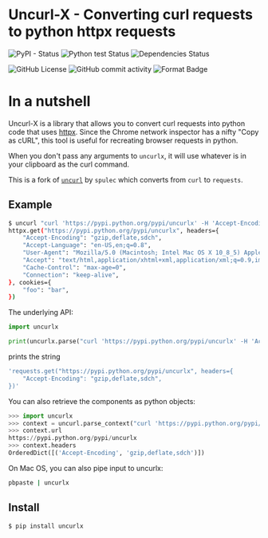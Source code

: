 # Uncurl-X - Converting curl requests to python httpx requests

![PyPI - Status](https://img.shields.io/pypi/status/uncurlx?style=flat-square&label=PyPI&)
![Python test Status](https://img.shields.io/github/actions/workflow/status/whichoneiwonder/uncurl-x/python-test.yml?label=Tests&style=flat-square)
![Dependencies Status](https://img.shields.io/github/actions/workflow/status/whichoneiwonder/uncurl-x/dependency-check.yml?label=deps-check&style=flat-square)
<!-- ![GitHub branch status](https://img.shields.io/github/checks-status/whichoneiwonder/uncurl-x/master?style=flat-square) -->
![GitHub License](https://img.shields.io/github/license/whichoneiwonder/uncurl-x?style=flat-square)
![GitHub commit activity](https://img.shields.io/github/commit-activity/t/whichoneiwonder/uncurl-x?style=flat-square)
![Format Badge](https://img.shields.io/endpoint?url=https%3A%2F%2Fraw.githubusercontent.com%2Fastral-sh%2Fruff%2Fmain%2Fassets%2Fbadge%2Fv2.json&style=flat-square)


<!-- [![Build Status](https://travis-ci.org/spulec/uncurl.png?branch=master)](https://travis-ci.org/spulec/uncurl) -->

# In a nutshell

Uncurl-X is a library that allows you to convert curl requests into python code that uses [httpx](https://www.python-httpx.org/). Since the Chrome network inspector has a nifty "Copy as cURL", this tool is useful for recreating browser requests in python.

When you don't pass any arguments to `uncurlx`, it will use whatever is in your clipboard as the curl command.

This is a fork of [`uncurl`](https://github.com/spulec/uncurl) by `spulec` which converts from `curl` to `requests`.

## Example

```bash
$ uncurl "curl 'https://pypi.python.org/pypi/uncurlx' -H 'Accept-Encoding: gzip,deflate,sdch' -H 'Accept-Language: en-US,en;q=0.8' -H 'User-Agent: Mozilla/5.0 (Macintosh; Intel Mac OS X 10_8_5) AppleWebKit/537.36 (KHTML, like Gecko) Chrome/33.0.1750.152 Safari/537.36' -H 'Accept: text/html,application/xhtml+xml,application/xml;q=0.9,image/webp,*/*;q=0.8' -H 'Cache-Control: max-age=0' -H 'Cookie: foo=bar;' -H 'Connection: keep-alive' --compressed"
httpx.get("https://pypi.python.org/pypi/uncurlx", headers={
    "Accept-Encoding": "gzip,deflate,sdch",
    "Accept-Language": "en-US,en;q=0.8",
    "User-Agent": "Mozilla/5.0 (Macintosh; Intel Mac OS X 10_8_5) AppleWebKit/537.36 (KHTML, like Gecko) Chrome/33.0.1750.152 Safari/537.36",
    "Accept": "text/html,application/xhtml+xml,application/xml;q=0.9,image/webp,*/*;q=0.8",
    "Cache-Control": "max-age=0",
    "Connection": "keep-alive",
}, cookies={
    "foo": "bar",
})
```

The underlying API:

```python
import uncurlx

print(uncurlx.parse("curl 'https://pypi.python.org/pypi/uncurlx' -H 'Accept-Encoding: gzip,deflate,sdch'"))
```

prints the string

```bash
'requests.get("https://pypi.python.org/pypi/uncurlx", headers={
    "Accept-Encoding": "gzip,deflate,sdch",
})'
```

You can also retrieve the components as python objects:

```python
>>> import uncurlx
>>> context = uncurl.parse_context("curl 'https://pypi.python.org/pypi/uncurlx' -H 'Accept-Encoding: gzip,deflate,sdch'")
>>> context.url
https://pypi.python.org/pypi/uncurlx
>>> context.headers
OrderedDict([('Accept-Encoding', 'gzip,deflate,sdch')])
```
On Mac OS, you can also pipe input to uncurlx:

```bash
pbpaste | uncurlx
```

## Install

```console
$ pip install uncurlx
```
